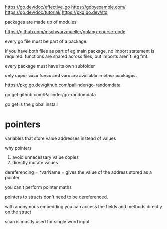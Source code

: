 https://go.dev/doc/effective_go
https://gobyexample.com/
https://go.dev/doc/tutorial/
https://pkg.go.dev/std

packages are made up of modules

https://github.com/mschwarzmueller/golang-course-code

every go file must be part of a package.

if you have both files as part of eg main package, no import statement is required. functions are shared across files, but imports aren´t. eg fmt.

every package must have its own subfolder

only upper case funcs and vars are available in other packages.

https://pkg.go.dev/github.com/pallinder/go-randomdata

go get github.com/Pallinder/go-randomdata

go get is the global install

# pointers

variables that store value addresses instead of values

why pointers

1. avoid unnecessary value copies
2. directly mutate values

dereferencing = \*varName = gives the value of the address stored as a pointer

you can't perform pointer maths

pointers to structs don't need to be dereferenced.

with anonymous embedding you can access the fields and methods directly on the struct

scan is mostly used for single word input
